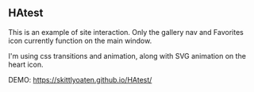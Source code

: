 ## HAtest

This is an example of site interaction.  Only the gallery nav and Favorites icon currently function on the main window.

I'm using css transitions and animation, along with SVG animation on the heart icon.

DEMO: https://skittlyoaten.github.io/HAtest/
